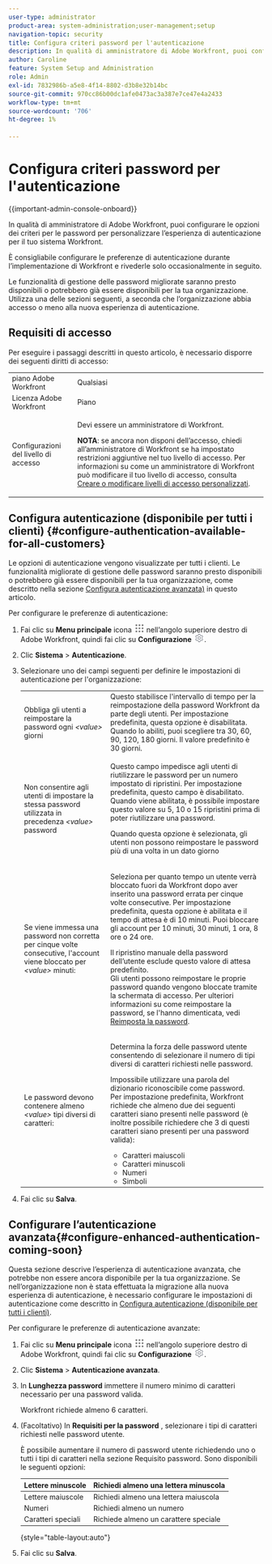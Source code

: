 ```yaml
---
user-type: administrator
product-area: system-administration;user-management;setup
navigation-topic: security
title: Configura criteri password per l'autenticazione
description: In qualità di amministratore di Adobe Workfront, puoi configurare le opzioni dei criteri per le password per personalizzare l’esperienza di autenticazione per il tuo sistema Workfront.
author: Caroline
feature: System Setup and Administration
role: Admin
exl-id: 7832986b-a5e8-4f14-8802-d3b8e32b14bc
source-git-commit: 970cc86b00dc1afe0473ac3a387e7ce47e4a2433
workflow-type: tm+mt
source-wordcount: '706'
ht-degree: 1%

---
```


# Configura criteri password per l&#39;autenticazione

{{important-admin-console-onboard}}

In qualità di amministratore di Adobe Workfront, puoi configurare le opzioni dei criteri per le password per personalizzare l’esperienza di autenticazione per il tuo sistema Workfront.

È consigliabile configurare le preferenze di autenticazione durante l’implementazione di Workfront e rivederle solo occasionalmente in seguito.

Le funzionalità di gestione delle password migliorate saranno presto disponibili o potrebbero già essere disponibili per la tua organizzazione. Utilizza una delle sezioni seguenti, a seconda che l’organizzazione abbia accesso o meno alla nuova esperienza di autenticazione.

## Requisiti di accesso

Per eseguire i passaggi descritti in questo articolo, è necessario disporre dei seguenti diritti di accesso:

<table style="table-layout:auto"> 
 <col> 
 <col> 
 <tbody> 
  <tr> 
   <td role="rowheader">piano Adobe Workfront</td> 
   <td>Qualsiasi</td> 
  </tr> 
  <tr> 
   <td role="rowheader">Licenza Adobe Workfront</td> 
   <td>Piano</td> 
  </tr> 
  <tr> 
   <td role="rowheader">Configurazioni del livello di accesso</td> 
   <td> <p>Devi essere un amministratore di Workfront.</p> <p><b>NOTA</b>: se ancora non disponi dell’accesso, chiedi all’amministratore di Workfront se ha impostato restrizioni aggiuntive nel tuo livello di accesso. Per informazioni su come un amministratore di Workfront può modificare il tuo livello di accesso, consulta <a href="../../../administration-and-setup/add-users/configure-and-grant-access/create-modify-access-levels.md" class="MCXref xref">Creare o modificare livelli di accesso personalizzati</a>.</p> </td> 
  </tr> 
 </tbody> 
</table>

## Configura autenticazione (disponibile per tutti i clienti) {#configure-authentication-available-for-all-customers}

Le opzioni di autenticazione vengono visualizzate per tutti i clienti. Le funzionalità migliorate di gestione delle password saranno presto disponibili o potrebbero già essere disponibili per la tua organizzazione, come descritto nella sezione [Configura autenticazione avanzata)](#configure-enhanced-authentication-coming-soon) in questo articolo.

Per configurare le preferenze di autenticazione:

1. Fai clic su **Menu principale** icona ![](assets/main-menu-icon.png) nell’angolo superiore destro di Adobe Workfront, quindi fai clic su **Configurazione** ![](assets/gear-icon-settings.png).

1. Clic **Sistema** > **Autenticazione**.

1. Selezionare uno dei campi seguenti per definire le impostazioni di autenticazione per l&#39;organizzazione:

   <table style="table-layout:auto"> 
    <col> 
    <col> 
    <tbody> 
     <tr> 
      <td role="rowheader">Obbliga gli utenti a reimpostare la password ogni <em>&lt;value&gt;</em> giorni</td> 
      <td>Questo stabilisce l'intervallo di tempo per la reimpostazione della password Workfront da parte degli utenti. Per impostazione predefinita, questa opzione è disabilitata. Quando lo abiliti, puoi scegliere tra 30, 60, 90, 120, 180 giorni. Il valore predefinito è 30 giorni.</td> 
     </tr> 
     <tr> 
      <td role="rowheader">Non consentire agli utenti di impostare la stessa password utilizzata in precedenza <em>&lt;value&gt;</em> password</td> 
      <td> <p>Questo campo impedisce agli utenti di riutilizzare le password per un numero impostato di ripristini. Per impostazione predefinita, questo campo è disabilitato. Quando viene abilitata, è possibile impostare questo valore su 5, 10 o 15 ripristini prima di poter riutilizzare una password.</p> <p>Quando questa opzione è selezionata, gli utenti non possono reimpostare le password più di una volta in un dato giorno</p> </td> 
     </tr> 
     <tr> 
      <td role="rowheader">Se viene immessa una password non corretta per cinque volte consecutive, l'account viene bloccato per <em>&lt;value&gt;</em> minuti: </td> 
      <td> <p>Seleziona per quanto tempo un utente verrà bloccato fuori da Workfront dopo aver inserito una password errata per cinque volte consecutive. Per impostazione predefinita, questa opzione è abilitata e il tempo di attesa è di 10 minuti. Puoi bloccare gli account per 10 minuti, 30 minuti, 1 ora, 8 ore o 24 ore. </p> <p>Il ripristino manuale della password dell’utente esclude questo valore di attesa predefinito. <br>Gli utenti possono reimpostare le proprie password quando vengono bloccate tramite la schermata di accesso. Per ulteriori informazioni su come reimpostare la password, se l'hanno dimenticata, vedi <a href="../../../workfront-basics/manage-your-account-and-profile/managing-your-workfront-account/reset-your-password.md" class="MCXref xref">Reimposta la password</a>.</p> </td> 
     </tr> 
     <tr> 
      <td role="rowheader">Le password devono contenere almeno <em>&lt;value&gt;</em> tipi diversi di caratteri:</td> 
      <td> <p>Determina la forza delle password utente consentendo di selezionare il numero di tipi diversi di caratteri richiesti nelle password.</p> <p>Impossibile utilizzare una parola del dizionario riconoscibile come password.<br>Per impostazione predefinita, Workfront richiede che almeno due dei seguenti caratteri siano presenti nelle password (è inoltre possibile richiedere che 3 di questi caratteri siano presenti per una password valida): </p> 
       <ul> 
        <li>Caratteri maiuscoli</li> 
        <li>Caratteri minuscoli</li> 
        <li>Numeri</li> 
        <li>Simboli</li> 
       </ul> </td> 
     </tr> 
    </tbody> 
   </table>

1. Fai clic su **Salva**.

## Configurare l’autenticazione avanzata{#configure-enhanced-authentication-coming-soon}

Questa sezione descrive l’esperienza di autenticazione avanzata, che potrebbe non essere ancora disponibile per la tua organizzazione. Se nell’organizzazione non è stata effettuata la migrazione alla nuova esperienza di autenticazione, è necessario configurare le impostazioni di autenticazione come descritto in [Configura autenticazione (disponibile per tutti i clienti)](#configure-authentication-available-for-all-customers).

Per configurare le preferenze di autenticazione avanzate:

1. Fai clic su **Menu principale** icona ![](assets/main-menu-icon.png) nell’angolo superiore destro di Adobe Workfront, quindi fai clic su **Configurazione** ![](assets/gear-icon-settings.png).

1. Clic **Sistema** > **Autenticazione avanzata**.
1. In **Lunghezza password** immettere il numero minimo di caratteri necessario per una password valida.

   Workfront richiede almeno 6 caratteri.

1. (Facoltativo) In **Requisiti per la password** , selezionare i tipi di caratteri richiesti nelle password utente.

   È possibile aumentare il numero di password utente richiedendo uno o tutti i tipi di caratteri nella sezione Requisito password. Sono disponibili le seguenti opzioni:

   | Lettere minuscole | Richiedi almeno una lettera minuscola |
   |---|---|
   | Lettere maiuscole | Richiedi almeno una lettera maiuscola |
   | Numeri | Richiedi almeno un numero |
   | Caratteri speciali | Richiede almeno un carattere speciale |

   {style="table-layout:auto"}

1. Fai clic su **Salva**.
